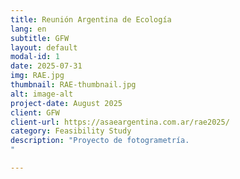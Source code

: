 ```yaml
---
title: Reunión Argentina de Ecología
lang: en
subtitle: GFW
layout: default
modal-id: 1
date: 2025-07-31
img: RAE.jpg
thumbnail: RAE-thumbnail.jpg
alt: image-alt
project-date: August 2025
client: GFW
client-url: https://asaeargentina.com.ar/rae2025/
category: Feasibility Study
description: "Proyecto de fotogrametría. 
"

---
```

